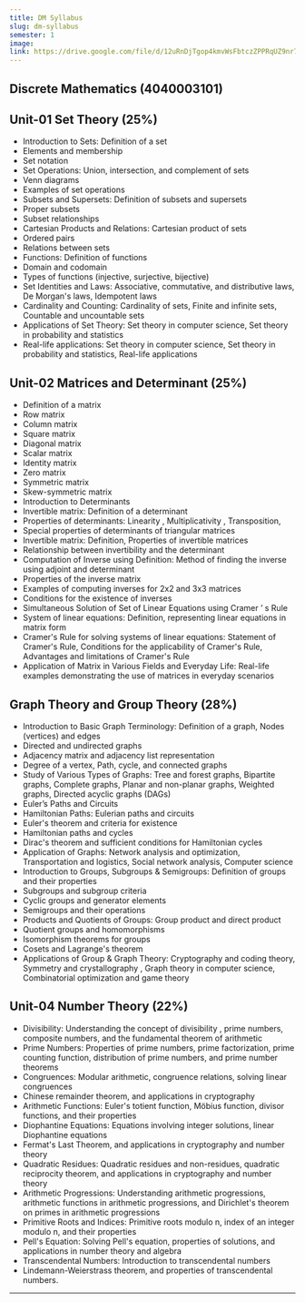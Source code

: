 ```yaml
---
title: DM Syllabus
slug: dm-syllabus
semester: 1
image:
link: https://drive.google.com/file/d/12uRnDjTgop4kmvWsFbtczZPPRqUZ9nr7/view?usp=sharing
---
```


## Discrete Mathematics (4040003101)

## Unit-01 Set Theory (25%)

- Introduction to Sets: Definition of a set
- Elements and membership
- Set notation
- Set Operations: Union, intersection, and complement of sets
- Venn diagrams
- Examples of set operations
- Subsets and Supersets: Definition of subsets and supersets
- Proper subsets
- Subset relationships
- Cartesian Products and Relations: Cartesian product of sets
- Ordered pairs
- Relations between sets
- Functions: Definition of functions
- Domain and codomain
- Types of functions (injective, surjective, bijective)
- Set Identities and Laws: Associative, commutative, and distributive laws, De Morgan's laws, Idempotent laws
- Cardinality and Counting: Cardinality of sets, Finite and infinite sets, Countable and uncountable sets
- Applications of Set Theory: Set theory in computer science, Set theory in probability and statistics
- Real-life applications: Set theory in computer science, Set theory in probability and statistics, Real-life applications

## Unit-02 Matrices and Determinant (25%)

- Definition of a matrix
- Row matrix
- Column matrix
- Square matrix
- Diagonal matrix
- Scalar matrix
- Identity matrix
- Zero matrix
- Symmetric matrix
- Skew-symmetric matrix
- Introduction to Determinants
- Invertible matrix: Definition of a determinant
- Properties of determinants: Linearity , Multiplicativity , Transposition,
- Special properties of determinants of triangular matrices
- Invertible matrix: Definition, Properties of invertible matrices
- Relationship between invertibility and the determinant
- Computation of Inverse using Definition: Method of finding the inverse using adjoint and determinant
- Properties of the inverse matrix
- Examples of computing inverses for 2x2 and 3x3 matrices
- Conditions for the existence of inverses
- Simultaneous Solution of Set of Linear Equations using Cramer ’ s Rule
- System of linear equations: Definition, representing linear equations in matrix form
- Cramer's Rule for solving systems of linear equations: Statement of Cramer's Rule, Conditions for the applicability of Cramer's Rule, Advantages and limitations of Cramer's Rule
- Application of Matrix in Various Fields and Everyday Life: Real-life examples demonstrating the use of matrices in everyday scenarios

## Graph Theory and Group Theory (28%)

- Introduction to Basic Graph Terminology: Definition of a graph, Nodes (vertices) and edges
- Directed and undirected graphs
- Adjacency matrix and adjacency list representation
- Degree of a vertex, Path, cycle, and connected graphs
- Study of Various Types of Graphs: Tree and forest graphs, Bipartite graphs, Complete graphs, Planar and non-planar graphs, Weighted graphs, Directed acyclic graphs (DAGs)
- Euler’s Paths and Circuits
- Hamiltonian Paths: Eulerian paths and circuits
- Euler's theorem and criteria for existence
- Hamiltonian paths and cycles
- Dirac's theorem and sufficient conditions for Hamiltonian cycles
- Application of Graphs: Network analysis and optimization, Transportation and logistics, Social network analysis, Computer science
- Introduction to Groups, Subgroups & Semigroups: Definition of groups and their properties
- Subgroups and subgroup criteria
- Cyclic groups and generator elements
- Semigroups and their operations
- Products and Quotients of Groups: Group product and direct product
- Quotient groups and homomorphisms
- Isomorphism theorems for groups
- Cosets and Lagrange's theorem
- Applications of Group & Graph Theory: Cryptography and coding theory, Symmetry and crystallography , Graph theory in computer science, Combinatorial optimization and game theory

## Unit-04 Number Theory (22%)

- Divisibility: Understanding the concept of divisibility , prime numbers, composite numbers, and the fundamental theorem of arithmetic
- Prime Numbers: Properties of prime numbers, prime factorization, prime counting function, distribution of prime numbers, and prime number theorems
- Congruences: Modular arithmetic, congruence relations, solving linear congruences
- Chinese remainder theorem, and applications in cryptography
- Arithmetic Functions: Euler's totient function, Möbius function, divisor functions, and their properties
- Diophantine Equations: Equations involving integer solutions, linear Diophantine equations
- Fermat's Last Theorem, and applications in cryptography and number theory
- Quadratic Residues: Quadratic residues and non-residues, quadratic reciprocity theorem, and applications in cryptography and number theory
- Arithmetic Progressions: Understanding arithmetic progressions, arithmetic functions in arithmetic progressions, and Dirichlet's theorem on primes in arithmetic progressions
- Primitive Roots and Indices: Primitive roots modulo n, index of an integer modulo n, and their properties
- Pell's Equation: Solving Pell's equation, properties of solutions, and applications in number theory and algebra
- Transcendental Numbers: Introduction to transcendental numbers
- Lindemann-Weierstrass theorem, and properties of transcendental numbers.

---
